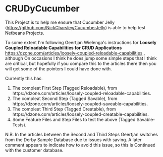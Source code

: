 # CRUDyCucumber

This Project is to help me ensure that Cucumber Jelly (https://github.com/NickCharsley/CucumberJelly) is able to help test Netbeans Projects.

To some extent I'm following Geertjan Wielenga's instructions for **Loosely Coupled Reloadable Capabilities for CRUD Applications** https://dzone.com/articles/loosely-coupled-reloadable-capabilities , although On occasions I think he does jump some simple steps that I think are critical, but hopefully if you compare this to the articles there then you will get some of the pointers I could have done with.

Currently this has:
<ol>
<li>The compleat First Step (Tagged Reloadable), from https://dzone.com/articles/loosely-coupled-reloadable-capabilities.</li>
<li>The compleat Second Step (Tagged Savable), from https://dzone.com/articles/loosely-coupled-saveable-capabilities.</li>
<li>The compleat Third Step (Tagged Creatable), from https://dzone.com/articles/loosely-coupled-creatable-capabilities.
<li>Some Feature Files and Step Files to test the above (Tagged Savable-Tests).</li>
</ol>

N.B. In the articles between the Second and Third Steps Geertjan switches from the Derby Sample Database due to issues with saving. A later comment appears to indicate how to avoid this issue, so this is Continued with the customer database.
